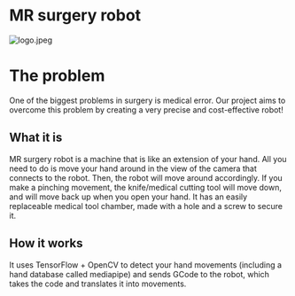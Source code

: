# MR surgery robot
![logo.jpeg](https://cdn.dorahacks.io/static/files/192b1d04029e5f3f67019d747fd8ee00.jpeg)

# The problem
One of the biggest problems in surgery is medical error. Our project aims to overcome this problem by creating a very precise and cost-effective robot!

## What it is
MR surgery robot is a machine that is like an extension of your hand. All you need to do is move your hand around in the view of the camera that connects to the robot. Then, the robot will move around accordingly. If you make a pinching movement, the knife/medical cutting tool will move down, and will move back up when you open your hand. It has an easily replaceable medical tool chamber, made with a hole and a screw to secure it.

## How it works
It uses TensorFlow + OpenCV to detect your hand movements (including a hand database called mediapipe) and sends GCode to the robot, which takes the code and translates it into movements.
